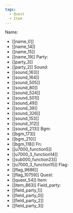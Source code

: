 ```yaml
---
tags:
  - Quest
  - Item
---
```

Name:
- [[name_0]]
- [[name_14]]
- [[name_15]]
- [[name_19]]
Party:
- [[party_3]]
- [[party_2]]
Sound:
- [[sound_163]]
- [[sound_164]]
- [[sound_505]]
- [[sound_80]]
- [[sound_524]]
- [[sound_501]]
- [[sound_49]]
- [[sound_39]]
- [[sound_326]]
- [[sound_153]]
- [[sound_312]]
- [[sound_213]]
Bgm:
- [[bgm_173]]
- [[bgm_210]]
- [[bgm_118]]
Fn:
- [[u7000_function5]]
- [[u7000_3_function14]]
- [[sub000_function23]]
- [[u7000_3_function15]]
Flag:
- [[flag_9686]]
- [[flag_10759]]
Quest:
- [[quest_54]]
Item:
- [[item_863]]
Field_party:
- [[field_party_1]]
- [[field_party_0]]
- [[field_party_2]]
- [[field_party_3]]
